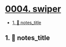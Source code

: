 # [0004. swiper](https://github.com/Tdahuyou/TNotes.template/tree/main/notes/0004.%20swiper)

<!-- region:toc -->
- [1. 📒 notes_title](#1--notes_title)
<!-- endregion:toc -->

## 1. 📒 notes_title

